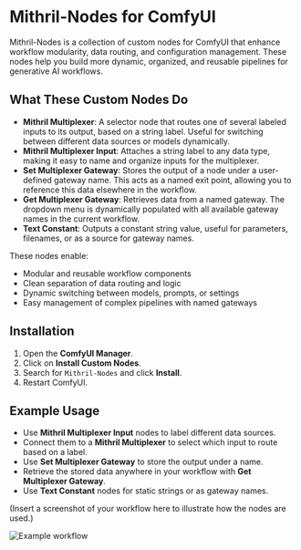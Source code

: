 # Mithril-Nodes for ComfyUI

Mithril-Nodes is a collection of custom nodes for ComfyUI that enhance workflow modularity, data routing, and configuration management. These nodes help you build more dynamic, organized, and reusable pipelines for generative AI workflows.

## What These Custom Nodes Do

- **Mithril Multiplexer**: A selector node that routes one of several labeled inputs to its output, based on a string label. Useful for switching between different data sources or models dynamically.
- **Mithril Multiplexer Input**: Attaches a string label to any data type, making it easy to name and organize inputs for the multiplexer.
- **Set Multiplexer Gateway**: Stores the output of a node under a user-defined gateway name. This acts as a named exit point, allowing you to reference this data elsewhere in the workflow.
- **Get Multiplexer Gateway**: Retrieves data from a named gateway. The dropdown menu is dynamically populated with all available gateway names in the current workflow.
- **Text Constant**: Outputs a constant string value, useful for parameters, filenames, or as a source for gateway names.

These nodes enable:

- Modular and reusable workflow components
- Clean separation of data routing and logic
- Dynamic switching between models, prompts, or settings
- Easy management of complex pipelines with named gateways

## Installation

1. Open the **ComfyUI Manager**.
2. Click on **Install Custom Nodes**.
3. Search for `Mithril-Nodes` and click **Install**.
4. Restart ComfyUI.

## Example Usage

- Use **Mithril Multiplexer Input** nodes to label different data sources.
- Connect them to a **Mithril Multiplexer** to select which input to route based on a label.
- Use **Set Multiplexer Gateway** to store the output under a name.
- Retrieve the stored data anywhere in your workflow with **Get Multiplexer Gateway**.
- Use **Text Constant** nodes for static strings or as gateway names.

(Insert a screenshot of your workflow here to illustrate how the nodes are used.)

![Example workflow](URL_OF_THE_SCREENSHOT_YOU_WILL_UPLOAD_ON_GITHUB)